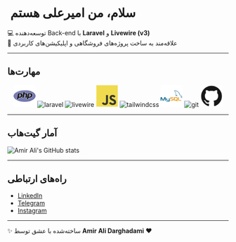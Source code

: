 # ​ سلام، من امیرعلی هستم  

💻 توسعه‌دهنده Back-end با **Laravel** و **Livewire (v3)**  
🚀 علاقه‌مند به ساخت پروژه‌های فروشگاهی و اپلیکیشن‌های کاربردی  

---

##  مهارت‌ها

<p align="center">
  <!-- PHP -->
  <img src="https://raw.githubusercontent.com/devicons/devicon/master/icons/php/php-original.svg" alt="php" width="50" height="50"/>
  <!-- Laravel (لوگوی قرمز اصلی) -->
  <img src="https://upload.wikimedia.org/wikipedia/commons/9/9a/Laravel.svg" alt="laravel" width="50" height="50"/>
  <!-- Livewire شفاف -->
  <img src="https://logo.svgcdn.com/l/livewire-original-wordmark.png" alt="livewire" width="50" height="50"/>
  <!-- JavaScript -->
  <img src="https://raw.githubusercontent.com/devicons/devicon/master/icons/javascript/javascript-original.svg" alt="javascript" width="50" height="50"/>
  <!-- Tailwind CSS -->
  <img src="https://www.vectorlogo.zone/logos/tailwindcss/tailwindcss-icon.svg" alt="tailwindcss" width="50" height="50"/>
  <!-- MySQL -->
  <img src="https://raw.githubusercontent.com/devicons/devicon/master/icons/mysql/mysql-original-wordmark.svg" alt="mysql" width="50" height="50"/>
  <!-- Git -->
  <img src="https://www.vectorlogo.zone/logos/git-scm/git-scm-icon.svg" alt="git" width="50" height="50"/>
  <!-- GitHub -->
  <img src="https://raw.githubusercontent.com/devicons/devicon/master/icons/github/github-original.svg" alt="github" width="50" height="50"/>
</p>

---

##  آمار گیت‌هاب

![Amir Ali's GitHub stats](https://github-readme-stats.vercel.app/api?username=amiralidarghadami&show_icons=true&theme=radical)  

---

##  راه‌های ارتباطی

- [LinkedIn](#)  
- [Telegram](#)  
- [Instagram](#)  

---

✨ ساخته‌شده با عشق توسط **Amir Ali Darghadami** ❤️
